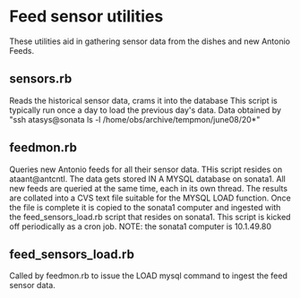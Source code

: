 # Feed sensor utilities

These utilities aid in gathering sensor data from the dishes and new Antonio Feeds.

## sensors.rb

Reads the historical sensor data, crams it into the database
This script is typically run once a day to load the previous day's data.
Data obtained by "ssh atasys@sonata ls -l /home/obs/archive/tempmon/june08/20*"

## feedmon.rb

Queries new Antonio feeds for all their sensor data. 
THis script resides on ataant@antcntl.
The data gets stored IN A MYSQL database on sonata1. 
All new feeds are queried at the same time, each in its own thread. The results are collated into a CVS text file suitable for the MYSQL LOAD function.  Once the file is complete it is copied to the sonata1 computer and ingested with the feed_sensors_load.rb script that resides on sonata1.
This script is kicked off periodically as a cron job.
NOTE: the sonata1 computer is 10.1.49.80


## feed_sensors_load.rb

Called by feedmon.rb to issue the LOAD mysql command to ingest the feed sensor data.

